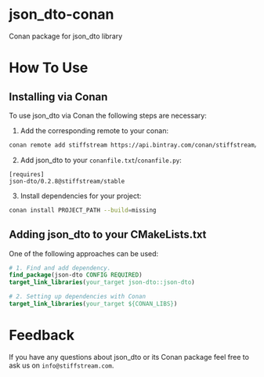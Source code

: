# json_dto-conan
Conan package for json_dto library

# How To Use

## Installing via Conan

To use json_dto via Conan the following steps are necessary:

1. Add the corresponding remote to your conan:

```bash
conan remote add stiffstream https://api.bintray.com/conan/stiffstream/public
```

2. Add json_dto to your `conanfile.txt`/`conanfile.py`:
```
[requires]
json-dto/0.2.8@stiffstream/stable
```

3. Install dependencies for your project:
```bash
conan install PROJECT_PATH --build=missing
```

## Adding json_dto to your CMakeLists.txt

One of the following approaches can be used:

```cmake
# 1. Find and add dependency.
find_package(json-dto CONFIG REQUIRED)
target_link_libraries(your_target json-dto::json-dto)

# 2. Setting up dependencies with Conan
target_link_libraries(your_target ${CONAN_LIBS})
```

# Feedback

If you have any questions about json_dto or its Conan package
feel free to ask us on `info@stiffstream.com`.
